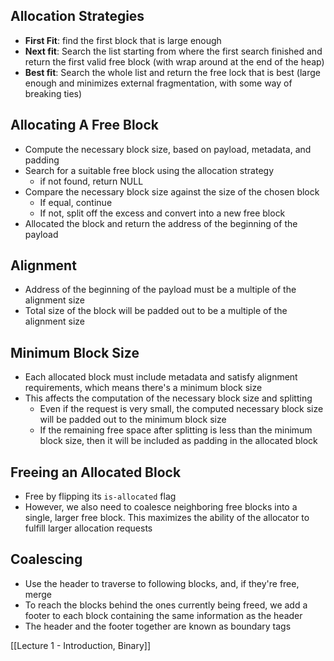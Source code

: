 ## Allocation Strategies
- **First Fit**: find the first block that is large enough
- **Next fit**: Search the list starting from where the first search finished and return the first valid free block (with wrap around at the end of the heap)
- **Best fit**: Search the whole list and return the free lock that is best (large enough and minimizes external fragmentation, with some way of breaking ties)

## Allocating A Free Block
- Compute the necessary block size, based on payload, metadata, and padding
- Search for a suitable free block using the allocation strategy
	- if not found, return NULL
- Compare the necessary block size against the size of the chosen block
	- If equal, continue
	- If not, split off the excess and convert into a new free block
- Allocated the block and return the address of the beginning of the payload

## Alignment 
- Address of the beginning of the payload must be a multiple of the alignment size
- Total size of the block will be padded out to be a multiple of the alignment size

## Minimum Block Size
- Each allocated block must include metadata and satisfy alignment requirements, which means there's a minimum block size
- This affects the computation of the necessary block size and splitting
	- Even if the request is very small, the computed necessary block size will be padded out to the minimum block size
	- If the remaining free space after splitting is less than the minimum block size, then it will be included as padding in the allocated block

## Freeing an Allocated Block
- Free by flipping its `is-allocated` flag
- However, we also need to coalesce neighboring free blocks into a single, larger free block. This maximizes the ability of the allocator to fulfill larger allocation requests

## Coalescing
- Use the header to traverse to following blocks, and, if they're free, merge
- To reach the blocks behind the ones currently being freed, we add a footer to each block containing the same information as the header
- The header and the footer together are known as boundary tags


[[Lecture 1 - Introduction, Binary]]